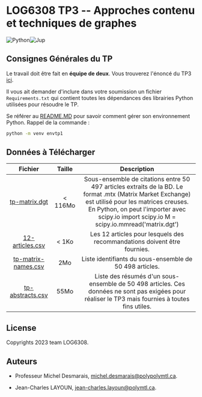 # LOG6308 TP3 -- Approches contenu et techniques de graphes

![Python](https://img.shields.io/badge/Python-blue)![Jup](https://img.shields.io/badge/JupyterNotebook-orange)

## Consignes Générales du TP

Le travail doit être fait en **équipe de deux**. Vous trouverez l'énoncé du TP3 [ici](https://cours.polymtl.ca/MDesmarais/log6308/Tp/20231/tp3.html).

Il vous ait demander d'inclure dans votre soumission un fichier `Requirements.txt` qui contient toutes les dépendances des librairies Python utilisées pour résoudre le TP. 

Se référer au [README.MD](https://github.com/Learningchipmunk/TP_LOG6308_H23/blob/main/ReadME.md) pour savoir comment gérer son environnement Python. Rappel de la commande :

```bash
python -m venv envtp1
```

## Données à Télécharger

|       Fichier       |  Taille |                                                                                                                    Description                                                                                                                   |
|:-------------------:|:-------:|:------------------------------------------------------------------------------------------------------------------------------------------------------------------------------------------------------------------------------------------------:|
| [tp-matrix.dgt](https://cours.polymtl.ca/MDesmarais/log6308/Tp/20231/Tp2/tp-matrix.dgt)       | < 116Mo | Sous-ensemble de citations entre 50 497 articles extraits de la BD. Le format .mtx (Matrix Market Exchange) est utilisé pour les matrices creuses. En Python, on peut l'importer avec scipy.io import scipy.io M = scipy.io.mmread('matrix.dgt') |
| [12-articles.csv](https://cours.polymtl.ca/MDesmarais/log6308/Tp/20231/Tp2/12-articles.csv)     | < 1Ko   | Les 12 articles pour lesquels des recommandations doivent être fournies.                                                                                                                                                                         |
| [tp-matrix-names.csv](https://cours.polymtl.ca/MDesmarais/log6308/Tp/20231/Tp2/tp-matrix-names.csv) | 2Mo     | Liste identifiants du sous-ensemble de 50 498 articles.                                                                                                                                                                                          |
| [tp-abstracts.csv](https://cours.polymtl.ca/MDesmarais/log6308/Tp/20231/Tp2/tp-abstracts.csv)    | 55Mo    | Liste des résumés d'un sous-ensemble de 50 498 articles. Ces données ne sont pas exigées pour réaliser le TP3 mais fournies à toutes fins utiles.    

 ## License

Copyrights 2023 team LOG6308.

## Auteurs

- Professeur Michel Desmarais, [michel.desmarais@polypolymtl.ca](mailto:michel.desmarais@polymtl.ca).

- Jean-Charles LAYOUN, [jean-charles.layoun@polymtl.ca](mailto:jean-charles.layoun@polymtl.ca).